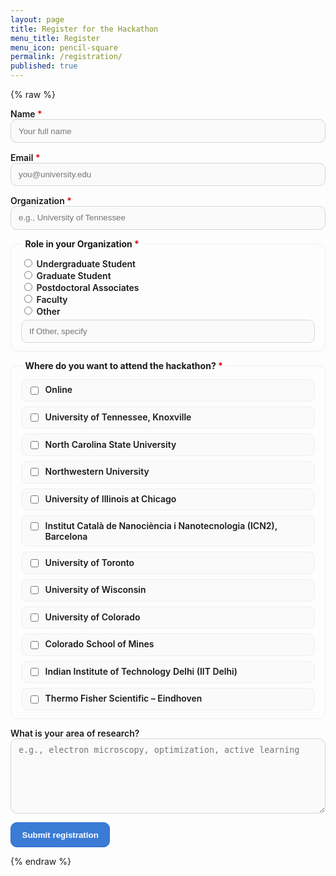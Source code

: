 ```yaml
---
layout: page
title: Register for the Hackathon
menu_title: Register
menu_icon: pencil-square
permalink: /registration/
published: true
---
```


<style>
/* keep everything inside the card */
.reg-card, .reg-card * { box-sizing: border-box; }

.reg-card{
  max-width: 820px; margin: 1.2rem auto; padding: 1.2rem 1.4rem;
  background:#fff; border:1px solid #e6e6e6; border-radius:14px;
  box-shadow: 0 6px 18px rgba(0,0,0,.05);
  overflow:hidden;
}

.reg-form p, .reg-form fieldset{ margin: .9rem 0; }
.reg-form label{ font-weight:600; display:block; }
.reg-form input[type="text"],
.reg-form input[type="email"],
.reg-form textarea,
.reg-form select{
  width:100%; padding:.65rem .75rem; border:1px solid #d6d6d6; border-radius:10px;
  outline:none; background:#fafafa; transition: box-shadow .15s, border-color .15s, background .15s;
}
.reg-form textarea{ resize: vertical; min-height: 120px; }
.reg-form input:focus, .reg-form textarea:focus, .reg-form select:focus{
  border-color:#3a7bd5; background:#fff; box-shadow: 0 0 0 3px rgba(58,123,213,.15);
}

.reg-form fieldset{
  border:1px solid #eee; border-radius:12px; padding: .8rem 1rem;
}
.reg-form legend{ font-weight:700; padding:0 .4rem; }
.required{ color:#d00; }

/* prettier, even checklist: responsive grid */
.checkgrid{
  display:grid;
  grid-template-columns: repeat(auto-fit, minmax(280px, 1fr));
  gap:.5rem 1rem;
}
.checkgrid label{
  display:flex; align-items:flex-start; gap:.5rem;
  padding:.45rem .6rem; border:1px solid #eee; border-radius:10px; background:#fafafa;
}
.checkgrid input{ margin-top:.2rem; }

/* button */
.btn-primary{
  display:inline-block; padding:.7rem 1.1rem; border-radius:10px;
  border:1px solid #2e6bd6; background:#3a7bd5; color:#fff; font-weight:700;
  text-decoration:none; cursor:pointer; transition: transform .03s ease, box-shadow .15s;
}
.btn-primary:hover{ box-shadow: 0 8px 18px rgba(58,123,213,.25); }
.btn-primary:active{ transform: translateY(1px); }
.hint{ font-size:.9rem; color:#666; margin-top:.3rem; }
</style>

{% raw %}
<iframe name="gform_target" id="gform_target" style="display:none;"></iframe>

<form class="reg-form"
      action="https://docs.google.com/forms/d/e/1FAIpQLScDGl0L5HVDjOKBpGQMLPIFekOiFywDBH_Kut02T9I-DwqpbQ/formResponse"
      method="POST"
      target="gform_target"
      id="onsite-registration-form">

  <!-- ↓↓↓ keep ALL your existing fields exactly as you have them ↓↓↓ -->

  <p>
    <label>Name <span class="required">*</span><br>
      <input type="text" name="entry.2092238618" required placeholder="Your full name">
    </label>
  </p>

  <p>
    <label>Email <span class="required">*</span><br>
      <input type="email" name="entry.1556369182" required placeholder="you@university.edu">
    </label>
  </p>

  <p>
    <label>Organization <span class="required">*</span><br>
      <input type="text" name="entry.479301265" required placeholder="e.g., University of Tennessee">
    </label>
  </p>

  <fieldset>
    <legend>Role in your Organization <span class="required">*</span></legend>
    <label><input type="radio" name="entry.2064945275" value="Undergraduate Student" required> Undergraduate Student</label>
    <label><input type="radio" name="entry.2064945275" value="Graduate Student"> Graduate Student</label>
    <label><input type="radio" name="entry.2064945275" value="Postdoctoral Associates"> Postdoctoral Associates</label>
    <label><input type="radio" name="entry.2064945275" value="Faculty"> Faculty</label>
    <label><input type="radio" name="entry.2064945275" value="Other"> Other</label>
    <div class="hint"><input type="text" name="entry.2064945275.other_option_response" placeholder="If Other, specify"></div>
  </fieldset>

  <fieldset>
    <legend>Where do you want to attend the hackathon? <span class="required">*</span></legend>
    <div class="checkgrid">
      <label><input type="checkbox" name="entry.1753222212" value="Online"> Online</label>
      <label><input type="checkbox" name="entry.1753222212" value="University of Tennessee, Knoxville"> University of Tennessee, Knoxville</label>
      <label><input type="checkbox" name="entry.1753222212" value="North Carolina State University"> North Carolina State University</label>
      <label><input type="checkbox" name="entry.1753222212" value="Northwestern University"> Northwestern University</label>
      <label><input type="checkbox" name="entry.1753222212" value="University of Illinois at Chicago"> University of Illinois at Chicago</label>
      <label><input type="checkbox" name="entry.1753222212" value="Institut Català de Nanociència i Nanotecnologia (ICN2), Barcelona"> Institut Català de Nanociència i Nanotecnologia (ICN2), Barcelona</label>
      <label><input type="checkbox" name="entry.1753222212" value="University of Toronto"> University of Toronto</label>
      <label><input type="checkbox" name="entry.1753222212" value="University of Wisconsin"> University of Wisconsin</label>
      <label><input type="checkbox" name="entry.1753222212" value="University of Colorado"> University of Colorado</label>
      <label><input type="checkbox" name="entry.1753222212" value="Colorado School of Mines"> Colorado School of Mines</label>
      <label><input type="checkbox" name="entry.1753222212" value="Indian Institute of Technology Delhi (IIT Delhi)"> Indian Institute of Technology Delhi (IIT Delhi)</label>
      <label><input type="checkbox" name="entry.1753222212" value="Thermo Fisher Scientific – Eindhoven"> Thermo Fisher Scientific – Eindhoven</label>
    </div>
  </fieldset>

  <p>
    <label>What is your area of research?<br>
      <textarea name="entry.2109138769" rows="4" placeholder="e.g., electron microscopy, optimization, active learning"></textarea>
    </label>
  </p>

  <p><button class="btn-primary" type="submit" id="reg-submit">Submit registration</button></p>
</form>

<!-- success alert -->
<div id="reg-success" style="display:none; margin-top:.8rem; padding:.75rem 1rem; border:1px solid #c8e6c9; background:#e8f5e9; border-radius:10px; color:#256029;">
  ✅ Thanks! Your registration was received.
</div>

<script>
(function() {
  const form   = document.getElementById('onsite-registration-form');
  const btn    = document.getElementById('reg-submit');
  const ok     = document.getElementById('reg-success');
  const iframe = document.getElementById('gform_target');

  iframe.addEventListener('load', function () {
    if (!form.dataset.submitted) return;
    btn.disabled = false;
    btn.textContent = 'Submit registration';
    form.reset();
    ok.style.display = 'block';
    form.dataset.submitted = '';
  });

  form.addEventListener('submit', function () {
    ok.style.display = 'none';
    btn.disabled = true;
    btn.textContent = 'Submitting...';
    form.dataset.submitted = '1';
  });
})();
</script>
{% endraw %}

<script>
(function(){
  const params = new URLSearchParams(location.search);
  const site = params.get('site');
  if(!site) return;

  // Find the checkbox group (entry.1753222212) and tick the one that matches
  const boxes = document.querySelectorAll('input[type="checkbox"][name="entry.1753222212"]');
  let matched = false;
  boxes.forEach(b => {
    if (b.value.trim() === site.trim()) {
      b.checked = true;
      matched = true;
    }
  });
  if (matched) {
    // Optionally scroll into view to show it's preselected
    const fieldset = boxes[0].closest('fieldset') || boxes[0].parentElement;
    fieldset && fieldset.scrollIntoView({behavior:'smooth', block:'start'});
  }
})();
</script>

